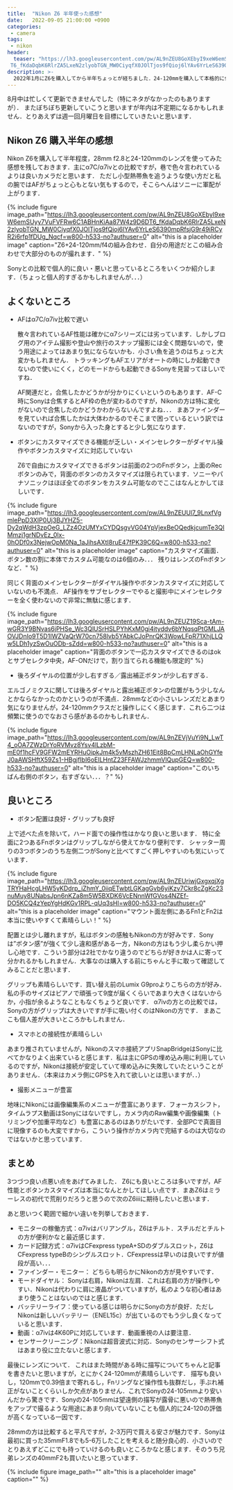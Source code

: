 ```yaml
---
title:  "Nikon Z6 半年使った感想"
date:   2022-09-05 21:00:00 +0900
categories: 
 - camera
tags:
 - nikon
header:
  teaser: "https://lh3.googleusercontent.com/pw/AL9nZEU8GoXEbyI9xeW6emSUyy7VuFVFRw6C1ABHnKiAa87W4z9D6D\
 T6_fKdaDqbK6RlrZA5LxeN2zlyobTGN_MW0CiyqfX0JOlTjos9fQioj6lYAv6YrLeS6390mpRfsjG9r49iRCyR2i6rfp1fDUg_Nqcf=w800-h533-no?authuser=0"
description: >-
  2022年1月にZ6を購入してから半年ちょっとが経ちました．24-120mmを購入して本格的に使い始めてからは半年程度使ってきたので簡単に感想を書いていきます．
---
```



8月中は忙しくて更新できませんでした（特にネタがなかったのもありますが）． またぼちぼち更新していこうと思いますが年内は不定期になるかもしれません．とりあえずは週一回月曜日を目標にしていきたいと思います．


## Nikon Z6 購入半年の感想

Nikon Z6を購入して半年程度，28mm f2.8と24-120mmのレンズを使ってみた感想を残しておきます．主にα7C/α7ivとの比較ですが，巷で色々言われているよりは良いカメラだと思います． ただし小型熱帯魚を追うような使い方だと私の腕ではAFがちょっと心もとない気もするので，そこらへんはソニーに軍配が上がります．

{% include figure image_path="https://lh3.googleusercontent.com/pw/AL9nZEU8GoXEbyI9xeW6emSUyy7VuFVFRw6C1ABHnKiAa87W4z9D6DT6_fKdaDqbK6RlrZA5LxeN2zlyobTGN_MW0CiyqfX0JOlTjos9fQioj6lYAv6YrLeS6390mpRfsjG9r49iRCyR2i6rfp1fDUg_Nqcf=w800-h533-no?authuser=0" alt="this is a placeholder image" caption="Z6+24-120mm/f4の組み合わせ．自分の用途だとこの組み合わせで大部分のものが撮れます．" %}


Sonyとの比較で個人的に良い・悪いと思っているところをいくつか紹介します．（ちょっと個人的すぎるかもしれませんが．．．）


## よくないところ 

- AFはα7C/α7iv比較で遅い

	散々言われているAF性能は確かにα7シリーズには劣っています．しかしブログ用のアイテム撮影や登山や旅行のスナップ撮影には全く問題ないので，使う用途によってはあまり気にならないかも．小さい魚を追うのはちょっと大変かもしれません． トラッキングもAFエリアがオートの時にしか起動できないので使いにくく，どのモードからも起動できるSonyを見習ってほしいですね．

	AF関連だと，合焦したかどうかが分かりにくいというのもあります．AF-C時にSonyは合焦するとAF枠の色が変わるのですが，Nikonの方は特に変化がないので合焦したのかどうかわからないんですよね．．．  まあファインダーを見ていれば合焦したかは大体わかるのでそこまで困っているという訳ではないのですが，Sonyから入った身とすると少し気になります．


- ボタンにカスタマイズできる機能が乏しい・メインセレクターがダイヤル操作やボタンカスタマイズに対応していない

	Z6で自由にカスタマイズできるボタンは前面の2つのFnボタン，上面のRecボタンのみで，背面のボタンのカスタマイズは限られています．ソニーやパナソニックはほぼ全てのボタンをカスタム可能なのでここはなんとかしてほしいです．

{% include figure image_path="https://lh3.googleusercontent.com/pw/AL9nZEUUl7_9LnxfVgmlePpD3XIP0Uj3BJYHZ5-Dy2qWdH3zpOeG_LZz4OzUMYxCYDQsgvVG04YpVjexBeOQedkjcumTe3QIMmzj1grNDvEz_0lx-0hODf0x3NejwOpM0Na_1aJihsAXtI8ruE47fPK39C6Q=w800-h533-no?authuser=0" alt="this is a placeholder image" caption="カスタマイズ画面．ボタン数の割に本体でカスタム可能なのは6個のみ．．． 残りはレンズのFnボタンなど．" %}


同じく背面のメインセレクターがダイヤル操作やボタンカスタマイズに対応していないのも不満点． AF操作をサブセレクターでやると撮影中にメインセレクターを全く使わないので非常に無駄に感じます． 

{% include figure image_path="https://lh3.googleusercontent.com/pw/AL9nZEUZ19Sca-tAm-wGR3Y9BNvas6jPHSe_Wc3QlUSrHSLPYhKxM0gi4ityddv6bYNqsqPtGMLJAOVJDnIo9T5D1IWZVaQrW70cn758lvb5YAbkCJoPnrQK3WowLFpR71XhjLLQw5LDh1yzSwOuODb-sZdd=w800-h533-no?authuser=0" alt="this is a placeholder image" caption="背面のボタンで一応カスタマイズできるのはokとサブセレクタ中央，AF-ONだけで，割り当てられる機能も限定的" %}


- 後ろダイヤルの位置が少し右すぎる／露出補正ボタンが少し右すぎる．

エルゴノミクスに関しては後ろダイヤルと露出補正ボタンの位置がもう少しなんとかならなかったのかというのが不満点．28mmなどの小さいレンズだとあまり気になりませんが，24-120mmクラスだと操作しにくく感じます．これら二つは頻繁に使うのでなおさら感があるのかもしれません．

{% include figure image_path="https://lh3.googleusercontent.com/pw/AL9nZEVjVuYi9N_LwT4_oOA7ZWzDrYoRVMvz8Ysv4lLzbM-mE0f1hcFV9GFW2mEYRHuOipkJm4k5vMszhZH61Eit8BpCmLHNLaOhGYfeJ0aAWSHftX59Zs1-HBgjfIbI6oEILHntZ23FFAWJzhmmVlQupGEQ=w800-h533-no?authuser=0" alt="this is a placeholder image" caption="このいちばん右側のボタン，右すぎない．．．？" %}



## 良いところ

- ボタン配置は良好・グリップも良好

上で述べた点を除いて，ハード面での操作性はかなり良いと思います． 特に全面に2つあるFnボタンはグリップしながら使えてかなり便利です． シャッター周りの3つボタンのうち左側二つがSonyと比べてすごく押しやすいのも気にいっています．

{% include figure image_path="https://lh3.googleusercontent.com/pw/AL9nZEUriwjGxgxqjXgTRYHaHcgLHW5yKDdrp_jZhmY_0iiqETwbtLGKagGvb6yiKzv7Ckr8cZgKc23nuMuy8UNabsJpn6nKZa8m5W5BXDK6VcENnnWfGVos4NZEf-DO5KCQ4zYepYgHdKGv1RPL-qUq3sHl=w800-h533-no?authuser=0" alt="this is a placeholder image" caption="マウント面左側にあるFn1とFn2は本当に使いやすくて素晴らしい！" %}


配置とは少し離れますが，私はボタンの感触もNikonの方が好みです．Sonyは”ボタン感”が強くて少し違和感がある一方，Nikonの方はもう少し柔らかい押し心地です．こういう部分は2社でかなり違うのでどちらが好きかは人に寄って分かれるかもしれません．大事なのは購入する前にちゃんと手に取って確認してみることだと思います．

グリップも素晴らしいです．買い替え前のLumix G9proよりこちらの方が好み． 私の手のサイズはピアノで頑張って9度が届くくらいであまり大きくはないからか，小指が余るようなこともなくちょうど良いです．  α7ivの方との比較では，Sonyの方がグリップは大きいですが手に吸い付くのはNikonの方です． まあここも個人差が大きいところかもしれません．


- スマホとの接続性が素晴らしい

あまり推されていませんが，Nikonのスマホ接続アプリSnapBridgeはSonyに比べてかなりよく出来ていると感じます．私は主にGPSの埋め込み用に利用しているのですが，Nikonは接続が安定していて埋め込みに失敗していたということがありません．（本来はカメラ側にGPSを入れて欲しいとは思いますが．．）


- 撮影メニューが豊富

地味にNikonには画像編集系のメニューが豊富にあります．フォーカスシフト，タイムラプス動画はSonyにはないですし，カメラ内のRaw編集や画像編集（トリミングや加重平均など）も豊富にあるのはありがたいです．全部PCで真面目に現像するのも大変ですから，こういう操作がカメラ内で完結するのは大切なのではないかと思っています．



## まとめ

3つづつ良い点悪い点をあげてみました． Z6にも良いところは多いですが，AF性能とボタンカスタマイズは本当になんとかしてほしい点です．まあZ6はミラーレスの初代で荒削りだろうと思うので次のZ6iiiに期待したいと思います．


あと思いつく範囲で細かい違いを列挙しておきます．

- モニターの稼働方式：α7ivはバリアングル，Z6はチルト．スチルだとチルトの方が便利かなと最近感じます．
-  カード記録方式：α7ivはCFexpress typeA+SDのダブルスロット，Z6はCFexpress typeBのシングルスロット．CFexpressは早いのは良いですが値段が高い．．．
- ファインダー・モニター： どちらも明らかにNikonの方が見やすいです．
- モードダイヤル： Sonyは右肩，Nikonは左肩．これは右肩の方が操作しやすい．Nikonは代わりに肩に液晶がついていますが，私のような初心者はあまり使うことはないのではと感じます．
- バッテリーライフ：使っている感じは明らかにSonyの方が良好．ただしNikonは新しいバッテリー（ENEL15c）が出ているのでもう少し良くなっていると思います．
- 動画：α7ivは4K60Pに対応しています．動画重視の人は要注意．
- センサークリーニング：Nikonは超音波式に対応．Sonyのセンサーシフト式はあまり役に立たないと感じます．


最後にレンズについて． これはまた時間がある時に描写についてちゃんと記事を書きたいと思いますが，とにかく24-120mmが素晴らしいです． 描写も良いし，120mmで0.39倍まで寄れるし，Fnリングなど操作性も抜群だし，手ぶれ補正がないことくらいしか欠点がありません．これでSonyの24-105mmより安いんだから驚きです．Sonyの24-105mmは望遠側の描写が露骨に悪いので熱帯魚をアップで撮るような用途にあまり向いていないことも個人的に24-120の評価が高くなっている一因です．

28mmの方は比較すると平凡ですが，2-3万円で買える安さが魅力です．Sonyは最初に買った35mmF1.8でも5-6万したことを考えると随分良心的．小さいのでとりあえずどこにでも持っていけるのも良いところかなと感じます．そのうち兄弟レンズの40mmF2も買いたいと思っています．

{% include figure image_path="" alt="this is a placeholder image" caption="" %}
